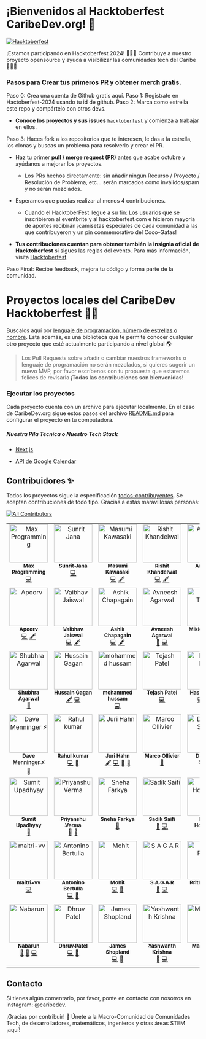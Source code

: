 # ¡Bienvenidos al Hacktoberfest CaribeDev.org! 🎉

[![Hacktoberfest](https://img.shields.io/badge/Hacktoberfest-2024-blueviolet?style=for-the-badge&logo=hacktoberfest)](https://hacktoberfest.com/)

¡Estamos participando en Hacktoberfest 2024! 🎃🍻✨ Contribuye a nuestro proyecto opensource y ayuda a visibilizar las comunidades tech del Caribe 🌴🇨🇴

### Pasos para Crear tus primeros PR y obtener merch gratis.

Paso 0: Crea una cuenta de Github gratis aquí.
Paso 1: Registrate en Hactoberfest-2024 usando tu id de github.
Paso 2: Marca como estrella este repo y compártelo con otros devs.

 - **Conoce los proyectos y sus issues** [`hacktoberfest`](https://github.com/caribedev/caribedev.org/issues) y comienza a trabajar en ellos.

Paso 3: Haces fork a los repositorios que te interesen, le das a la estrella, los clonas y buscas un problema para resolverlo y crear el PR.

- Haz tu primer **pull / merge request (PR)** antes que acabe octubre y ayúdanos a mejorar los proyectos.

  - Los PRs hechos directamente: sin añadir ningún Recurso / Proyecto / Resolución de Problema, etc... serán marcados como inválidos/spam y no serán mezclados.
 
- Esperamos que puedas realizar al menos 4 contribuciones.

   - Cuando el HacktoberFest llegue a su fin: Los usuarios que se inscribieron al eventbrite y al hacktoberfest.com e hicieron mayoría de aportes recibirán ¡camisetas especiales de cada comunidad a las que contribuyeron y un pin conmemorativo del Coco-Gafas!

- **Tus contribuciones cuentan para obtener también la insignia oficial de Hacktoberfest** si sigues las reglas del evento. Para más información, visita [Hacktoberfest](https://hacktoberfest.com).

Paso Final: Recibe feedback, mejora tu código y forma parte de la comunidad. 
  

# Proyectos locales del CaribeDev Hacktoberfest 🌴🥥

  

Buscalos aquí por [lenguaje de programación, número de estrellas o nombre](https://finder.usmans.me/repos/javascript?q=caribe-page). Esta además, es una biblioteca que te permite conocer cualquier otro proyecto que esté actualmente participando a nivel global 🌎

 > Los Pull Requests sobre añadir o cambiar nuestros frameworks o lenguaje de programación no serán mezclados, si quieres sugerir un nuevo MVP, por favor escríbenos con tu propuesta que estaremos felices de revisarla **¡Todas las contribuciones son bienvenidas!**
  

### Ejecutar los proyectos


Cada proyecto cuenta con un archivo para ejecutar localmente. En el caso de CaribeDev.org sigue estos pasos del archivo [README.md](https://github.com/Caribe-Dev/caribe-page/blob/main/README.md) para configurar el proyecto en tu computadora.

##### Nuestra Pila Técnica o Nuestro Tech Stack

- [Next.js](https://nextjs.org/)

- [API de Google Calendar](https://developers.google.com/calendar/api/guides/overview)

  
  

## Contribuidores ✨

  
Todos los proyectos sigue la especificación [todos-contribuyentes](https://github.com/all-contributors/all-contributors). Se aceptan contribuciones de todo tipo. Gracias a estas maravillosas personas:
 
 [![All Contributors](https://img.shields.io/badge/all_contributors-12-orange.svg?style=flat-square)](#contributors-) 
  

<table>

<tbody>

<tr>

<td  align="center"  valign="top"  width="14.28%"><a  href="https://usmans.me"><img  src="https://avatars.githubusercontent.com/u/51731966?v=4?s=100"  width="100px;"  alt="Max Programming"/><br /><sub><b>Max Programming</b></sub></a><br /><a  href="https://github.com/max-programming/hacktoberfest-projects/commits?author=max-programming"  title="Code">💻</a></td>

<td  align="center"  valign="top"  width="14.28%"><a  href="https://sunritjana.now.sh"><img  src="https://avatars.githubusercontent.com/u/56873669?v=4?s=100"  width="100px;"  alt="Sunrit Jana"/><br /><sub><b>Sunrit Jana</b></sub></a><br /><a  href="https://github.com/max-programming/hacktoberfest-projects/commits?author=janaSunrise"  title="Code">💻</a></td>

<td  align="center"  valign="top"  width="14.28%"><a  href="https://medium.com/@geeknees"><img  src="https://avatars.githubusercontent.com/u/701242?v=4?s=100"  width="100px;"  alt="Masumi Kawasaki"/><br /><sub><b>Masumi Kawasaki</b></sub></a><br /><a  href="https://github.com/max-programming/hacktoberfest-projects/commits?author=geeknees"  title="Code">💻</a> <a  href="#content-geeknees"  title="Content">🖋</a></td>

<td  align="center"  valign="top"  width="14.28%"><a  href="http://rishit-khandelwal.github.io"><img  src="https://avatars.githubusercontent.com/u/65018379?v=4?s=100"  width="100px;"  alt="Rishit Khandelwal"/><br /><sub><b>Rishit Khandelwal</b></sub></a><br /><a  href="https://github.com/max-programming/hacktoberfest-projects/commits?author=rishit-khandelwal"  title="Code">💻</a> <a  href="#content-rishit-khandelwal"  title="Content">🖋</a></td>

<td  align="center"  valign="top"  width="14.28%"><a  href="https://github.com/AnishDe12020"><img  src="https://avatars.githubusercontent.com/u/63192115?v=4?s=100"  width="100px;"  alt="Anish De"/><br /><sub><b>Anish De</b></sub></a><br /><a  href="#design-AnishDe12020"  title="Design">🎨</a> <a  href="https://github.com/max-programming/hacktoberfest-projects/commits?author=AnishDe12020"  title="Code">💻</a></td>

<td  align="center"  valign="top"  width="14.28%"><a  href="https://github.com/mihaiandrei97"><img  src="https://avatars.githubusercontent.com/u/61692246?v=4?s=100"  width="100px;"  alt="Mihai-Adrian Andrei"/><br /><sub><b>Mihai-Adrian Andrei</b></sub></a><br /><a  href="https://github.com/max-programming/hacktoberfest-projects/commits?author=mihaiandrei97"  title="Code">💻</a> <a  href="#content-mihaiandrei97"  title="Content">🖋</a></td>

<td  align="center"  valign="top"  width="14.28%"><a  href="https://gourav-khunger.web.app"><img  src="https://avatars.githubusercontent.com/u/46792249?v=4?s=100"  width="100px;"  alt="Gourav Khunger"/><br /><sub><b>Gourav Khunger</b></sub></a><br /><a  href="https://github.com/max-programming/hacktoberfest-projects/commits?author=gouravkhunger"  title="Code">💻</a> <a  href="#content-gouravkhunger"  title="Content">🖋</a></td>

</tr>

<tr>

<td  align="center"  valign="top"  width="14.28%"><a  href="https://www.apoorvcodes.me"><img  src="https://avatars.githubusercontent.com/u/75479355?v=4?s=100"  width="100px;"  alt="Apoorv"/><br /><sub><b>Apoorv</b></sub></a><br /><a  href="https://github.com/max-programming/hacktoberfest-projects/commits?author=apoorvcodes"  title="Code">💻</a> <a  href="#content-apoorvcodes"  title="Content">🖋</a></td>

<td  align="center"  valign="top"  width="14.28%"><a  href="http://vaibhavjaiswal.vercel.app"><img  src="https://avatars.githubusercontent.com/u/64367926?v=4?s=100"  width="100px;"  alt="Vaibhav Jaiswal"/><br /><sub><b>Vaibhav Jaiswal</b></sub></a><br /><a  href="https://github.com/max-programming/hacktoberfest-projects/commits?author=Vaibhav2002"  title="Code">💻</a> <a  href="#content-Vaibhav2002"  title="Content">🖋</a></td>

<td  align="center"  valign="top"  width="14.28%"><a  href="https://cb-ashik.me"><img  src="https://avatars.githubusercontent.com/u/47524279?v=4?s=100"  width="100px;"  alt="Ashik Chapagain"/><br /><sub><b>Ashik Chapagain</b></sub></a><br /><a  href="https://github.com/max-programming/hacktoberfest-projects/commits?author=projectashik"  title="Code">💻</a> <a  href="#content-projectashik"  title="Content">🖋</a></td>

<td  align="center"  valign="top"  width="14.28%"><a  href="https://www.avneesh.tech/"><img  src="https://avatars.githubusercontent.com/u/76690419?v=4?s=100"  width="100px;"  alt="Avneesh Agarwal"/><br /><sub><b>Avneesh Agarwal</b></sub></a><br /><a  href="#design-avneesh0612"  title="Design">🎨</a> <a  href="https://github.com/max-programming/hacktoberfest-projects/commits?author=avneesh0612"  title="Code">💻</a></td>

<td  align="center"  valign="top"  width="14.28%"><a  href="http://mikkel-t.com"><img  src="https://avatars.githubusercontent.com/u/71938724?v=4?s=100"  width="100px;"  alt="Mikkel Tønder"/><br /><sub><b>Mikkel Tønder</b></sub></a><br /><a  href="https://github.com/max-programming/hacktoberfest-projects/commits?author=Mikkel-T"  title="Code">💻</a> <a  href="#design-Mikkel-T"  title="Design">🎨</a></td>

<td  align="center"  valign="top"  width="14.28%"><a  href="https://emmadawson.dev"><img  src="https://avatars.githubusercontent.com/u/57045550?v=4?s=100"  width="100px;"  alt="Emma Dawson"/><br /><sub><b>Emma Dawson</b></sub></a><br /><a  href="#design-emmalearnscode"  title="Design">🎨</a> <a  href="https://github.com/max-programming/hacktoberfest-projects/commits?author=emmalearnscode"  title="Code">💻</a></td>

<td  align="center"  valign="top"  width="14.28%"><a  href="https://king-coder.hashnode.dev/"><img  src="https://avatars.githubusercontent.com/u/76843766?v=4?s=100"  width="100px;"  alt="Kushagra Jain"/><br /><sub><b>Kushagra Jain</b></sub></a><br /><a  href="#content-Kushagra-Jain99"  title="Content">🖋</a> <a  href="https://github.com/max-programming/hacktoberfest-projects/commits?author=Kushagra-Jain99"  title="Code">💻</a></td>

</tr>

<tr>

<td  align="center"  valign="top"  width="14.28%"><a  href="http://shubhraagarwal.netlify.app"><img  src="https://avatars.githubusercontent.com/u/67220475?v=4?s=100"  width="100px;"  alt="Shubhra Agarwal"/><br /><sub><b>Shubhra Agarwal</b></sub></a><br /><a  href="#design-shubhraagarwal"  title="Design">🎨</a></td>

<td  align="center"  valign="top"  width="14.28%"><a  href="https://github.com/HussainGagan"><img  src="https://avatars.githubusercontent.com/u/69407430?v=4?s=100"  width="100px;"  alt="Hussain Gagan"/><br /><sub><b>Hussain Gagan</b></sub></a><br /><a  href="#content-HussainGagan"  title="Content">🖋</a> <a  href="https://github.com/max-programming/hacktoberfest-projects/commits?author=HussainGagan"  title="Code">💻</a></td>

<td  align="center"  valign="top"  width="14.28%"><a  href="https://github.com/hussamkhatib"><img  src="https://avatars.githubusercontent.com/u/52914487?v=4?s=100"  width="100px;"  alt="mohammed hussam"/><br /><sub><b>mohammed hussam</b></sub></a><br /><a  href="https://github.com/max-programming/hacktoberfest-projects/commits?author=hussamkhatib"  title="Code">💻</a></td>

<td  align="center"  valign="top"  width="14.28%"><a  href="https://github.com/Tejash429"><img  src="https://avatars.githubusercontent.com/u/110290355?v=4?s=100"  width="100px;"  alt="Tejash Patel"/><br /><sub><b>Tejash Patel</b></sub></a><br /><a  href="https://github.com/max-programming/hacktoberfest-projects/commits?author=Tejash429"  title="Code">💻</a></td>

<td  align="center"  valign="top"  width="14.28%"><a  href="https://hassancodess.netlify.app/"><img  src="https://avatars.githubusercontent.com/u/102203080?v=4?s=100"  width="100px;"  alt="Hassan Hanif"/><br /><sub><b>Hassan Hanif</b></sub></a><br /><a  href="https://github.com/max-programming/hacktoberfest-projects/commits?author=hassancodess"  title="Code">💻</a> <a  href="https://github.com/max-programming/hacktoberfest-projects/commits?author=hassancodess"  title="Documentation">📖</a> <a  href="#a11y-hassancodess"  title="Accessibility">️️️️♿️</a></td>

<td  align="center"  valign="top"  width="14.28%"><a  href="https://github.com/vinmaster"><img  src="https://avatars.githubusercontent.com/u/926821?v=4?s=100"  width="100px;"  alt="Vincent Ho"/><br /><sub><b>Vincent Ho</b></sub></a><br /><a  href="https://github.com/max-programming/hacktoberfest-projects/commits?author=vinmaster"  title="Code">💻</a></td>

<td  align="center"  valign="top"  width="14.28%"><a  href="https://github.com/Adnanarodiya"><img  src="https://avatars.githubusercontent.com/u/99405994?v=4?s=100"  width="100px;"  alt="Adnan Arodiya"/><br /><sub><b>Adnan Arodiya</b></sub></a><br /><a  href="#design-Adnanarodiya"  title="Design">🎨</a></td>

</tr>

<tr>

<td  align="center"  valign="top"  width="14.28%"><a  href="http://davemenninger.com/"><img  src="https://avatars.githubusercontent.com/u/159995?v=4?s=100"  width="100px;"  alt="Dave Menninger ⚡"/><br /><sub><b>Dave Menninger ⚡</b></sub></a><br /><a  href="#ideas-davemenninger"  title="Ideas, Planning, & Feedback">🤔</a></td>

<td  align="center"  valign="top"  width="14.28%"><a  href="https://github.com/Rahul-Kumar-prog"><img  src="https://avatars.githubusercontent.com/u/68837569?v=4?s=100"  width="100px;"  alt="Rahul kumar"/><br /><sub><b>Rahul kumar</b></sub></a><br /><a  href="https://github.com/max-programming/hacktoberfest-projects/commits?author=Rahul-Kumar-prog"  title="Code">💻</a> <a  href="#design-Rahul-Kumar-prog"  title="Design">🎨</a></td>

<td  align="center"  valign="top"  width="14.28%"><a  href="https://github.com/ur5us"><img  src="https://avatars.githubusercontent.com/u/453776?v=4?s=100"  width="100px;"  alt="Juri Hahn"/><br /><sub><b>Juri Hahn</b></sub></a><br /><a  href="#content-ur5us"  title="Content">🖋</a> <a  href="https://github.com/max-programming/hacktoberfest-projects/commits?author=ur5us"  title="Code">💻</a> <a  href="#ideas-ur5us"  title="Ideas, Planning, & Feedback">🤔</a> <a  href="#design-ur5us"  title="Design">🎨</a></td>

<td  align="center"  valign="top"  width="14.28%"><a  href="http://marcopollivier.dev"><img  src="https://avatars.githubusercontent.com/u/697445?v=4?s=100"  width="100px;"  alt="Marco Ollivier"/><br /><sub><b>Marco Ollivier</b></sub></a><br /><a  href="#ideas-marcopollivier"  title="Ideas, Planning, & Feedback">🤔</a></td>

<td  align="center"  valign="top"  width="14.28%"><a  href="http://deveesh.vercel.app"><img  src="https://avatars.githubusercontent.com/u/89470104?v=4?s=100"  width="100px;"  alt="Deveesh Shetty"/><br /><sub><b>Deveesh Shetty</b></sub></a><br /><a  href="https://github.com/max-programming/hacktoberfest-projects/commits?author=Deveesh-Shetty"  title="Code">💻</a> <a  href="#design-Deveesh-Shetty"  title="Design">🎨</a></td>

<td  align="center"  valign="top"  width="14.28%"><a  href="https://github.com/malik-vishu"><img  src="https://avatars.githubusercontent.com/u/127117253?v=4?s=100"  width="100px;"  alt="Vishwas Malik"/><br /><sub><b>Vishwas Malik</b></sub></a><br /><a  href="#design-malik-vishu"  title="Design">🎨</a> <a  href="https://github.com/max-programming/hacktoberfest-projects/commits?author=malik-vishu"  title="Code">💻</a></td>

<td  align="center"  valign="top"  width="14.28%"><a  href="http://priyank.live"><img  src="https://avatars.githubusercontent.com/u/88102392?v=4?s=100"  width="100px;"  alt="Priyankar Pal"/><br /><sub><b>Priyankar Pal</b></sub></a><br /><a  href="https://github.com/max-programming/hacktoberfest-projects/commits?author=priyankarpal"  title="Code">💻</a></td>

</tr>

<tr>

<td  align="center"  valign="top"  width="14.28%"><a  href="https://lynxsumit.vercel.app"><img  src="https://avatars.githubusercontent.com/u/114245865?v=4?s=100"  width="100px;"  alt="Sumit Upadhyay"/><br /><sub><b>Sumit Upadhyay</b></sub></a><br /><a  href="#design-LynxSumit"  title="Design">🎨</a></td>

<td  align="center"  valign="top"  width="14.28%"><a  href="https://p7u.tech"><img  src="https://avatars.githubusercontent.com/u/112266318?v=4?s=100"  width="100px;"  alt="Priyanshu Verma"/><br /><sub><b>Priyanshu Verma</b></sub></a><br /><a  href="#design-p7uverma"  title="Design">🎨</a> <a  href="https://github.com/max-programming/hacktoberfest-projects/issues?q=author%3Ap7uverma"  title="Bug reports">🐛</a></td>

<td  align="center"  valign="top"  width="14.28%"><a  href="https://snehafarkya.vercel.app"><img  src="https://avatars.githubusercontent.com/u/63949465?v=4?s=100"  width="100px;"  alt="Sneha Farkya"/><br /><sub><b>Sneha Farkya</b></sub></a><br /><a  href="#design-snehafarkya"  title="Design">🎨</a></td>

<td  align="center"  valign="top"  width="14.28%"><a  href="http://www.sadiksaifi.dev"><img  src="https://avatars.githubusercontent.com/u/86684667?v=4?s=100"  width="100px;"  alt="Sadik Saifi"/><br /><sub><b>Sadik Saifi</b></sub></a><br /><a  href="#design-sadiksaifi"  title="Design">🎨</a> <a  href="https://github.com/max-programming/hacktoberfest-projects/commits?author=sadiksaifi"  title="Code">💻</a></td>

<td  align="center"  valign="top"  width="14.28%"><a  href="https://donno2048.github.io/Portfolio/"><img  src="https://avatars.githubusercontent.com/u/61805754?v=4?s=100"  width="100px;"  alt="Elisha Hollander"/><br /><sub><b>Elisha Hollander</b></sub></a><br /><a  href="https://github.com/max-programming/hacktoberfest-projects/commits?author=donno2048"  title="Code">💻</a></td>

<td  align="center"  valign="top"  width="14.28%"><a  href="https://github.com/NishidhJain"><img  src="https://avatars.githubusercontent.com/u/61869195?v=4?s=100"  width="100px;"  alt="Nishidh Jain"/><br /><sub><b>Nishidh Jain</b></sub></a><br /><a  href="#design-NishidhJain"  title="Design">🎨</a> <a  href="https://github.com/max-programming/hacktoberfest-projects/commits?author=NishidhJain"  title="Code">💻</a></td>

<td  align="center"  valign="top"  width="14.28%"><a  href="https://github.com/beyzanur-seyhan"><img  src="https://avatars.githubusercontent.com/u/80166639?v=4?s=100"  width="100px;"  alt="Beyzanur Seyhan"/><br /><sub><b>Beyzanur Seyhan</b></sub></a><br /><a  href="https://github.com/max-programming/hacktoberfest-projects/commits?author=beyzanur-seyhan"  title="Code">💻</a></td>

</tr>

<tr>

<td  align="center"  valign="top"  width="14.28%"><a  href="https://maitri-vv.github.io/Maitri-sPortfolio/"><img  src="https://avatars.githubusercontent.com/u/87691594?v=4?s=100"  width="100px;"  alt="maitri-vv"/><br /><sub><b>maitri-vv</b></sub></a><br /><a  href="https://github.com/max-programming/hacktoberfest-projects/commits?author=maitri-vv"  title="Code">💻</a></td>

<td  align="center"  valign="top"  width="14.28%"><a  href="https://dev.to/nidble/"><img  src="https://avatars.githubusercontent.com/u/1447119?v=4?s=100"  width="100px;"  alt="Antonino Bertulla"/><br /><sub><b>Antonino Bertulla</b></sub></a><br /><a  href="https://github.com/max-programming/hacktoberfest-projects/commits?author=nidble"  title="Code">💻</a> <a  href="#design-nidble"  title="Design">🎨</a></td>

<td  align="center"  valign="top"  width="14.28%"><a  href="https://bright-ganache-eb99ae.netlify.app/"><img  src="https://avatars.githubusercontent.com/u/80634689?v=4?s=100"  width="100px;"  alt="Mohit"/><br /><sub><b>Mohit</b></sub></a><br /><a  href="https://github.com/max-programming/hacktoberfest-projects/commits?author=Mohit030802"  title="Code">💻</a> <a  href="#ideas-Mohit030802"  title="Ideas, Planning, & Feedback">🤔</a></td>

<td  align="center"  valign="top"  width="14.28%"><a  href="https://github.com/tmsagarofficial"><img  src="https://avatars.githubusercontent.com/u/110724849?v=4?s=100"  width="100px;"  alt="S A G A R"/><br /><sub><b>S A G A R</b></sub></a><br /><a  href="#ideas-tmsagarofficial"  title="Ideas, Planning, & Feedback">🤔</a> <a  href="https://github.com/max-programming/hacktoberfest-projects/commits?author=tmsagarofficial"  title="Code">💻</a></td>

<td  align="center"  valign="top"  width="14.28%"><a  href="https://prithvi2k2.github.io/"><img  src="https://avatars.githubusercontent.com/u/72189314?v=4?s=100"  width="100px;"  alt="Prithvi Reddy"/><br /><sub><b>Prithvi Reddy</b></sub></a><br /><a  href="https://github.com/max-programming/hacktoberfest-projects/commits?author=prithvi2k2"  title="Code">💻</a> <a  href="#design-prithvi2k2"  title="Design">🎨</a></td>

<td  align="center"  valign="top"  width="14.28%"><a  href="https://github.com/inderharrysingh"><img  src="https://avatars.githubusercontent.com/u/112561014?v=4?s=100"  width="100px;"  alt="Inderjot Singh"/><br /><sub><b>Inderjot Singh</b></sub></a><br /><a  href="#design-inderharrysingh"  title="Design">🎨</a> <a  href="https://github.com/max-programming/hacktoberfest-projects/commits?author=inderharrysingh"  title="Code">💻</a></td>

<td  align="center"  valign="top"  width="14.28%"><a  href="https://github.com/Keith-Web3"><img  src="https://avatars.githubusercontent.com/u/96974022?v=4?s=100"  width="100px;"  alt="Olorunnishola Olamilekan"/><br /><sub><b>Olorunnishola Olamilekan</b></sub></a><br /><a  href="#ideas-Keith-Web3"  title="Ideas, Planning, & Feedback">🤔</a> <a  href="https://github.com/max-programming/hacktoberfest-projects/commits?author=Keith-Web3"  title="Code">💻</a></td>

</tr>

<tr>

<td  align="center"  valign="top"  width="14.28%"><a  href="https://nabarun.xyz"><img  src="https://avatars.githubusercontent.com/u/64539836?v=4?s=100"  width="100px;"  alt="Nabarun"/><br /><sub><b>Nabarun</b></sub></a><br /><a  href="#ideas-nabarvn"  title="Ideas, Planning, & Feedback">🤔</a> <a  href="#design-nabarvn"  title="Design">🎨</a> <a  href="https://github.com/max-programming/hacktoberfest-projects/commits?author=nabarvn"  title="Code">💻</a></td>

<td  align="center"  valign="top"  width="14.28%"><a  href="https://github.com/Dhruvn-patel"><img  src="https://avatars.githubusercontent.com/u/87563885?v=4?s=100"  width="100px;"  alt="Dhruv Patel"/><br /><sub><b>Dhruv Patel</b></sub></a><br /><a  href="https://github.com/max-programming/hacktoberfest-projects/commits?author=Dhruvn-patel"  title="Code">💻</a> <a  href="#design-Dhruvn-patel"  title="Design">🎨</a></td>

<td  align="center"  valign="top"  width="14.28%"><a  href="http://jamesshopland.com"><img  src="https://avatars.githubusercontent.com/u/5064896?v=4?s=100"  width="100px;"  alt="James Shopland"/><br /><sub><b>James Shopland</b></sub></a><br /><a  href="https://github.com/max-programming/hacktoberfest-projects/commits?author=jolbol1"  title="Code">💻</a> <a  href="https://github.com/max-programming/hacktoberfest-projects/issues?q=author%3Ajolbol1"  title="Bug reports">🐛</a></td>

<td  align="center"  valign="top"  width="14.28%"><a  href="https://alone-y154.github.io/Portfolio-Website/"><img  src="https://avatars.githubusercontent.com/u/72192888?v=4?s=100"  width="100px;"  alt="Yashwanth Krishna"/><br /><sub><b>Yashwanth Krishna</b></sub></a><br /><a  href="#design-Alone-Y154"  title="Design">🎨</a> <a  href="https://github.com/max-programming/hacktoberfest-projects/commits?author=Alone-Y154"  title="Code">💻</a></td>

<td  align="center"  valign="top"  width="14.28%"><a  href="https://github.com/massdx"><img  src="https://avatars.githubusercontent.com/u/63166764?v=4?s=100"  width="100px;"  alt="Massahoud"/><br /><sub><b>Massahoud</b></sub></a><br /><a  href="https://github.com/max-programming/hacktoberfest-projects/commits?author=massdx"  title="Code">💻</a> <a  href="#ideas-massdx"  title="Ideas, Planning, & Feedback">🤔</a></td>

<td  align="center"  valign="top"  width="14.28%"><a  href="https://github.com/SharizHussain"><img  src="https://avatars.githubusercontent.com/u/155846046?v=4?s=100"  width="100px;"  alt="SharizHussain"/><br /><sub><b>SharizHussain</b></sub></a><br /><a  href="https://github.com/max-programming/hacktoberfest-projects/issues?q=author%3ASharizHussain"  title="Bug reports">🐛</a> <a  href="https://github.com/max-programming/hacktoberfest-projects/commits?author=SharizHussain"  title="Code">💻</a></td>

</tr>

</tbody>

</table>

  

<!-- markdownlint-restore -->

<!-- prettier-ignore-end -->

  

## Contacto

Si tienes algún comentario, por favor, ponte en contacto con nosotros en instagram: @caribedev. 

¡Gracias por contribuir! 🚀 
Únete a la Macro-Comunidad de Comunidades Tech, de desarrolladores, matemáticos, ingenieros y otras áreas STEM ¡aquí!